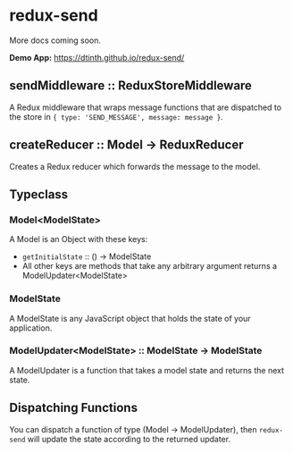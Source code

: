 # redux-send

More docs coming soon.

__Demo App:__ https://dtinth.github.io/redux-send/


## sendMiddleware :: ReduxStoreMiddleware

A Redux middleware that wraps message functions that are dispatched to the store in `{ type: 'SEND_MESSAGE', message: message }`.


## createReducer :: Model &rarr; ReduxReducer

Creates a Redux reducer which forwards the message to the model.


## Typeclass

### Model&lt;ModelState&gt;

A Model is an Object with these keys:

- `getInitialState` :: () &rarr; ModelState
- All other keys are methods that take any arbitrary argument returns a ModelUpdater&lt;ModelState&gt;


### ModelState

A ModelState is any JavaScript object that holds the state of your application.


### ModelUpdater&lt;ModelState&gt; :: ModelState &rarr; ModelState

A ModelUpdater is a function that takes a model state and returns the next state.


## Dispatching Functions

You can dispatch a function of type (Model &rarr; ModelUpdater), then `redux-send` will update the state according to the returned updater.
